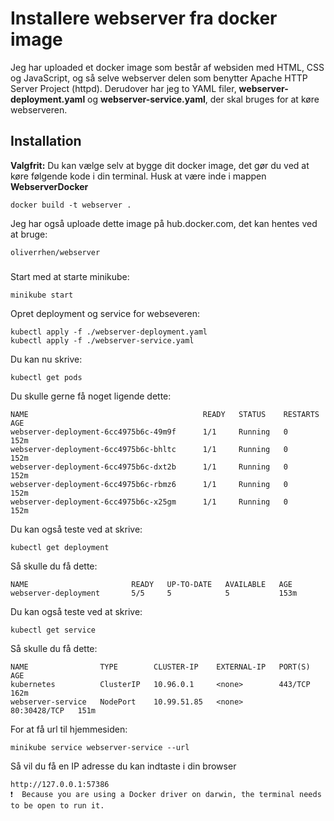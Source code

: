 
# Installere webserver fra docker image

Jeg har uploaded et docker image som består af websiden med HTML, CSS og JavaScript, og så selve webserver delen som benytter Apache HTTP Server Project (httpd). Derudover har jeg to YAML filer, **webserver-deployment.yaml** og **webserver-service.yaml**, der skal bruges for at køre webserveren.





## Installation

**Valgfrit:**
Du kan vælge selv at bygge dit docker image, det gør du ved at køre følgende kode i din terminal. Husk at være inde i mappen **WebserverDocker**

```
docker build -t webserver .
```

Jeg har også uploade dette image på hub.docker.com, det kan hentes ved at bruge:
```
oliverrhen/webserver
```

###
Start med at starte minikube:

```
minikube start
```

Opret deployment og service for webseveren:
```
kubectl apply -f ./webserver-deployment.yaml
kubectl apply -f ./webserver-service.yaml
```
Du kan nu skrive:
```
kubectl get pods
```
Du skulle gerne få noget ligende dette:
```
NAME                                       READY   STATUS    RESTARTS   AGE
webserver-deployment-6cc4975b6c-49m9f      1/1     Running   0          152m
webserver-deployment-6cc4975b6c-bhltc      1/1     Running   0          152m
webserver-deployment-6cc4975b6c-dxt2b      1/1     Running   0          152m
webserver-deployment-6cc4975b6c-rbmz6      1/1     Running   0          152m
webserver-deployment-6cc4975b6c-x25gm      1/1     Running   0          152m
```
Du kan også teste ved at skrive:
```
kubectl get deployment
```
Så skulle du få dette:
```
NAME                       READY   UP-TO-DATE   AVAILABLE   AGE
webserver-deployment       5/5     5            5           153m
```
Du kan også teste ved at skrive:
```
kubectl get service    
```
Så skulle du få dette:
```
NAME                TYPE        CLUSTER-IP    EXTERNAL-IP   PORT(S)        AGE
kubernetes          ClusterIP   10.96.0.1     <none>        443/TCP        162m
webserver-service   NodePort    10.99.51.85   <none>        80:30428/TCP   151m
```

For at få url til hjemmesiden:

```
minikube service webserver-service --url 
```
Så vil du få en IP adresse du kan indtaste i din browser
```
http://127.0.0.1:57386
❗  Because you are using a Docker driver on darwin, the terminal needs to be open to run it.
```

